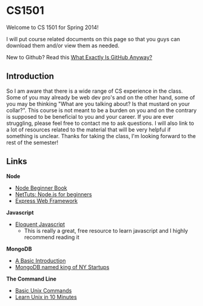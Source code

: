 CS1501
======

Welcome to CS 1501 for Spring 2014!

I will put course related documents on this page so that you guys can download them and/or view them as needed.

New to Github? Read this <a href="http://techcrunch.com/2012/07/14/what-exactly-is-github-anyway/">What Exactly Is GitHub Anyway?</a>


Introduction
---

So I am aware that there is a wide range of CS experience in the class. Some of you may already be web dev pro's and on the other hand, some of you may be thinking "What are you talking about? Is that mustard on your collar?".  This course is not meant to be a burden on you and on the contrary is supposed to be beneficial to you and your career.  If you are ever struggling, please feel free to contact me to ask questions. I will also link to a lot of resources related to the material that will be very helpful if something is unclear. Thanks for taking the class, I'm looking forward to the rest of the semester!

Links
---

**Node**
* <a href="http://www.nodebeginner.org/">Node Beginner Book</a>
* <a href="http://net.tutsplus.com/tutorials/javascript-ajax/node-js-for-beginners/">NetTuts: Node.js for beginners</a>
* <a href="http://expressjs.com/">Express Web Framework</a>

**Javascript**
* <a href="http://eloquentjavascript.net/contents.html">Eloquent Javascript</a>
  * This is really a great, free resource to learn javascript and I highly recommend reading it

**MongoDB**
* <a href="http://mongodb.github.io/node-mongodb-native/api-articles/nodekoarticle1.html">A Basic Introduction</a>
* <a href="http://www.bloomberg.com/news/2013-10-04/mongodb-becomes-king-of-nyc-startups-with-1-2-billion-valuation.html">MongoDB named king of NY Startups</a>

**The Command Line**
* <a href="http://mally.stanford.edu/~sr/computing/basic-unix.html">Basic Unix Commands</a>
* <a href="http://freeengineer.org/learnUNIXin10minutes.html">Learn Unix in 10 Minutes</a>
